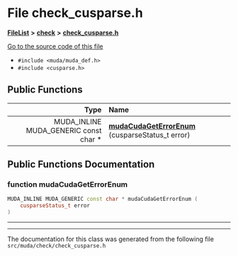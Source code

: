 

# File check\_cusparse.h



[**FileList**](files.md) **>** [**check**](dir_3ada5fb1291f7068cec99adbe813154e.md) **>** [**check\_cusparse.h**](check__cusparse_8h.md)

[Go to the source code of this file](check__cusparse_8h_source.md)



* `#include <muda/muda_def.h>`
* `#include <cusparse.h>`





































## Public Functions

| Type | Name |
| ---: | :--- |
|  MUDA\_INLINE MUDA\_GENERIC const char \* | [**mudaCudaGetErrorEnum**](#function-mudacudageterrorenum) (cusparseStatus\_t error) <br> |




























## Public Functions Documentation




### function mudaCudaGetErrorEnum 

```C++
MUDA_INLINE MUDA_GENERIC const char * mudaCudaGetErrorEnum (
    cusparseStatus_t error
) 
```




<hr>

------------------------------
The documentation for this class was generated from the following file `src/muda/check/check_cusparse.h`

